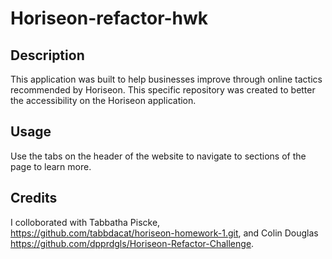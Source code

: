 # Horiseon-refactor-hwk

## Description

This application was built to help businesses improve through online tactics recommended by Horiseon. This specific repository was created to better the accessibility on the Horiseon application.

## Usage

Use the tabs on the header of the website to navigate to sections of the page to learn more.


## Credits

I colloborated with Tabbatha Piscke, https://github.com/tabbdacat/horiseon-homework-1.git,
and Colin Douglas https://github.com/dpprdgls/Horiseon-Refactor-Challenge. 